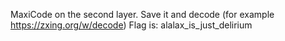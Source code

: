 MaxiCode on the second layer. Save it and decode (for example https://zxing.org/w/decode)
Flag is:
alalax_is_just_delirium